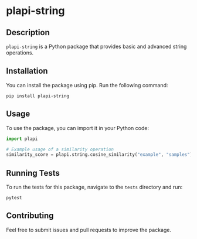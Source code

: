 # plapi-string

## Description
`plapi-string` is a Python package that provides basic and advanced string operations.

## Installation
You can install the package using pip. Run the following command:

```
pip install plapi-string
```

## Usage
To use the package, you can import it in your Python code:

```python
import plapi

# Example usage of a similarity operation
similarity_score = plapi.string.cosine_similarity("example", "samples")
```

## Running Tests
To run the tests for this package, navigate to the `tests` directory and run:

```
pytest
```

## Contributing
Feel free to submit issues and pull requests to improve the package.
